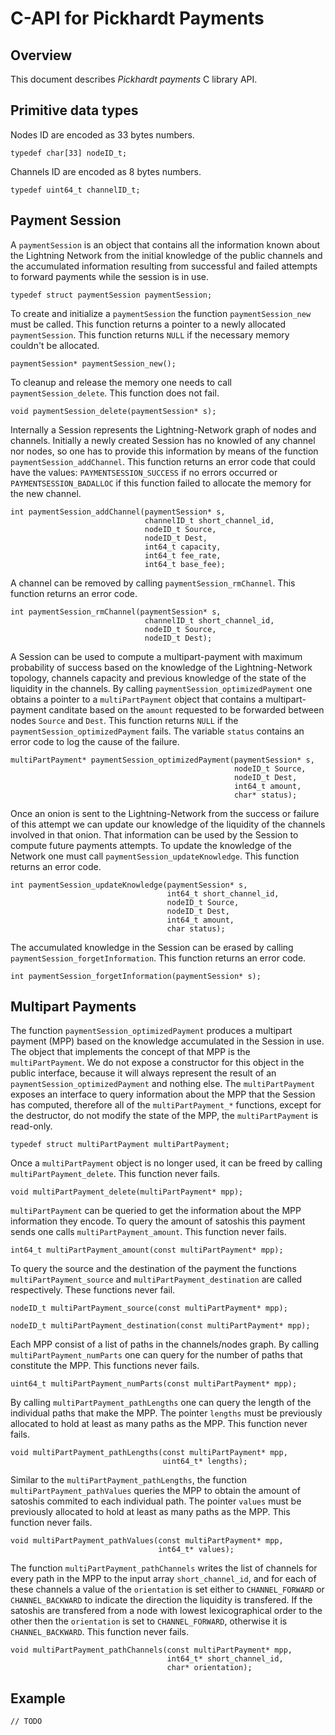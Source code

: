 # C-API for Pickhardt Payments

## Overview

This document describes *Pickhardt payments* C library API.

## Primitive data types

Nodes ID are encoded as 33 bytes numbers.
```
typedef char[33] nodeID_t;
```

Channels ID are encoded as 8 bytes numbers.
```
typedef uint64_t channelID_t;
```

## Payment Session

A `paymentSession` is an object that contains all the information known about the Lightning Network
from the initial knowledge of the public channels and the accumulated information
resulting from successful and failed attempts to forward payments while the session is in use.
```
typedef struct paymentSession paymentSession;
```

To create and initialize a `paymentSession` the function `paymentSession_new` must be called.
This function returns a pointer to a newly allocated `paymentSession`.
This function returns `NULL` if the necessary memory couldn't be allocated.
```
paymentSession* paymentSession_new();
```

To cleanup and release the memory one needs to call `paymentSession_delete`.
This function does not fail.
```
void paymentSession_delete(paymentSession* s);
```

Internally a Session represents the Lightning-Network graph of nodes and channels.
Initially a newly created Session has no knowled of any channel nor nodes, so one has to provide
this information by means of the function `paymentSession_addChannel`.
This function returns an error code that could have the values:
`PAYMENTSESSION_SUCCESS` if no errors occurred or
`PAYMENTSESSION_BADALLOC` if this function failed to allocate the memory for the new channel.
```
int paymentSession_addChannel(paymentSession* s,
                              channelID_t short_channel_id,
                              nodeID_t Source,
                              nodeID_t Dest,
                              int64_t capacity,
                              int64_t fee_rate,
                              int64_t base_fee);
```

A channel can be removed by calling `paymentSession_rmChannel`.
This function returns an error code.
```
int paymentSession_rmChannel(paymentSession* s,
                              channelID_t short_channel_id,
                              nodeID_t Source,
                              nodeID_t Dest);
```

A Session can be used to compute a multipart-payment with maximum probability of success based on
the knowledge of the Lightning-Network topology, channels capacity and previous knowledge of the
state of the liquidity in the channels.
By calling `paymentSession_optimizedPayment` one obtains a pointer to a `multiPartPayment` object
that contains a multipart-payment canditate based on the `amount` requested to be forwarded between
nodes `Source` and `Dest`.
This function returns `NULL` if the `paymentSession_optimizedPayment` fails.
The variable `status` contains an error code to log the cause of the failure.
```
multiPartPayment* paymentSession_optimizedPayment(paymentSession* s,
                                                  nodeID_t Source,
                                                  nodeID_t Dest,
                                                  int64_t amount,
                                                  char* status);
```

Once an onion is sent to the Lightning-Network from the success or failure of this attempt we can
update our knowledge of the liquidity of the channels involved in that onion. That information can
be used by the Session to compute future payments attempts.
To update the knowledge of the Network one must call `paymentSession_updateKnowledge`.
This function returns an error code.
```
int paymentSession_updateKnowledge(paymentSession* s,
                                   int64_t short_channel_id,
                                   nodeID_t Source,
                                   nodeID_t Dest,
                                   int64_t amount,
                                   char status);
```

The accumulated knowledge in the Session can be erased by calling
`paymentSession_forgetInformation`.
This function returns an error code.
```
int paymentSession_forgetInformation(paymentSession* s);
```

## Multipart Payments

The function `paymentSession_optimizedPayment` produces a multipart payment (MPP) based on the
knowledge accumulated in the Session in use. The object that implements the concept of that MPP is
the `multiPartPayment`. We do not expose a constructor for this object in the public interface,
because it will always represent the result of an `paymentSession_optimizedPayment` and nothing
else. The `multiPartPayment` exposes an interface to query information about the MPP that the
Session has computed, therefore all of the `multiPartPayment_*` functions, except for the
destructor, do not modify the state of the MPP, the `multiPartPayment` is read-only.
```
typedef struct multiPartPayment multiPartPayment;
```

Once a `multiPartPayment` object is no longer used, it can be freed by calling
`multiPartPayment_delete`. This function never fails.
```
void multiPartPayment_delete(multiPartPayment* mpp);
```

`multiPartPayment` can be queried to get the information about the MPP information they encode.
To query the amount of satoshis this payment sends one calls `multiPartPayment_amount`.
This function never fails.
```
int64_t multiPartPayment_amount(const multiPartPayment* mpp);
```

To query the source and the destination of the payment the functions
`multiPartPayment_source` and `multiPartPayment_destination` are called respectively.
These functions never fail.
```
nodeID_t multiPartPayment_source(const multiPartPayment* mpp);
```
```
nodeID_t multiPartPayment_destination(const multiPartPayment* mpp);
```

Each MPP consist of a list of paths in the channels/nodes graph.
By calling `multiPartPayment_numParts` one can query for the number of paths that constitute the
MPP.
This functions never fails.
```
uint64_t multiPartPayment_numParts(const multiPartPayment* mpp);
```

By calling `multiPartPayment_pathLengths` one can query the length of the individual paths that make
the MPP. The pointer `lengths` must be previously allocated to hold at least as many paths as the
MPP.
This function never fails.
```
void multiPartPayment_pathLengths(const multiPartPayment* mpp,
                                  uint64_t* lengths);
```

Similar to the `multiPartPayment_pathLengths`, the function `multiPartPayment_pathValues` queries
the MPP to obtain the amount of satoshis commited to each individual path.
The pointer `values` must be previously allocated to hold at least as many paths as the
MPP.
This function never fails.
```
void multiPartPayment_pathValues(const multiPartPayment* mpp,
                                 int64_t* values);
```

The function `multiPartPayment_pathChannels` writes the list of channels for every path in the MPP
to the input array `short_channel_id`, and for each of these channels a value of the `orientation`
is set either to `CHANNEL_FORWARD` or `CHANNEL_BACKWARD` to indicate the direction the liquidity is
transfered. If the satoshis are transfered from a node with lowest lexicographical order to the
other then the `orientation` is set to `CHANNEL_FORWARD`, otherwise it is `CHANNEL_BACKWARD`.
This function never fails.
```
void multiPartPayment_pathChannels(const multiPartPayment* mpp,
                                   int64_t* short_channel_id,
                                   char* orientation);
```

## Example

```
// TODO
```
